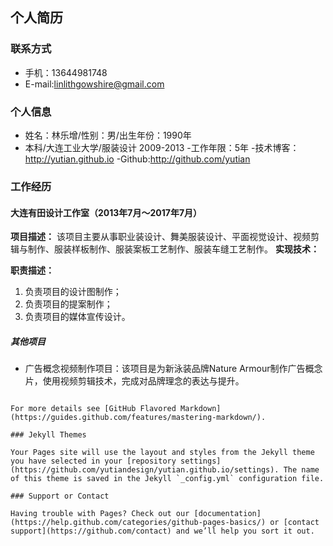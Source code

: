 
## 个人简历
### 联系方式
- 手机：13644981748
- E-mail:linlithgowshire@gmail.com

### 个人信息
- 姓名：林乐增/性别：男/出生年份：1990年
- 本科/大连工业大学/服装设计 2009-2013
-工作年限：5年
-技术博客：http://yutian.github.io
-Github:http://github.com/yutian

### 工作经历
#### 大连有田设计工作室（2013年7月～2017年7月）
**项目描述：**
该项目主要从事职业装设计、舞美服装设计、平面视觉设计、视频剪辑与制作、服装样板制作、服装案板工艺制作、服装车缝工艺制作。
**实现技术：**

**职责描述：**
1. 负责项目的设计图制作；
2. 负责项目的提案制作；
3. 负责项目的媒体宣传设计。


##### 其他项目
- <Nature Armour>广告概念视频制作项目：该项目是为新泳装品牌Nature Armour制作广告概念片，使用视频剪辑技术，完成对品牌理念的表达与提升。
```

For more details see [GitHub Flavored Markdown](https://guides.github.com/features/mastering-markdown/).

### Jekyll Themes

Your Pages site will use the layout and styles from the Jekyll theme you have selected in your [repository settings](https://github.com/yutiandesign/yutian.github.io/settings). The name of this theme is saved in the Jekyll `_config.yml` configuration file.

### Support or Contact

Having trouble with Pages? Check out our [documentation](https://help.github.com/categories/github-pages-basics/) or [contact support](https://github.com/contact) and we’ll help you sort it out.
